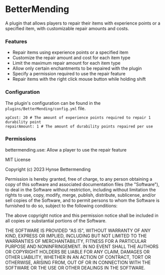 # BetterMending
A plugin that allows players to repair their items with experience points or a specified item, with customizable repair amounts and costs.

### Features
- Repair items using experience points or a specified item
- Customize the repair amount and cost for each item type
- Limit the maximum repair amount for each item type
- Allow only certain enchantments to be repaired with the plugin
- Specify a permission required to use the repair feature
- Repair items with the right click mouse button while holding shift



### Configuration
The plugin's configuration can be found in the `plugins/BetterMending/config.yml` file.
```
xpCost: 20 # The amount of experience points required to repair 1 durability point
repairAmount: 1 # The amount of durability points repaired per use
```



### Permissions
bettermending.use: Allow a player to use the repair feature

MIT License

Copyright (c) 2023 Hynse Bettermending

Permission is hereby granted, free of charge, to any person obtaining a copy
of this software and associated documentation files (the "Software"), to deal
in the Software without restriction, including without limitation the rights
to use, copy, modify, merge, publish, distribute, sublicense, and/or sell
copies of the Software, and to permit persons to whom the Software is
furnished to do so, subject to the following conditions:

The above copyright notice and this permission notice shall be included in all
copies or substantial portions of the Software.

THE SOFTWARE IS PROVIDED "AS IS", WITHOUT WARRANTY OF ANY KIND, EXPRESS OR
IMPLIED, INCLUDING BUT NOT LIMITED TO THE WARRANTIES OF MERCHANTABILITY,
FITNESS FOR A PARTICULAR PURPOSE AND NONINFRINGEMENT. IN NO EVENT SHALL THE
AUTHORS OR COPYRIGHT HOLDERS BE LIABLE FOR ANY CLAIM, DAMAGES OR OTHER
LIABILITY, WHETHER IN AN ACTION OF CONTRACT, TORT OR OTHERWISE, ARISING FROM,
OUT OF OR IN CONNECTION WITH THE SOFTWARE OR THE USE OR OTHER DEALINGS IN THE
SOFTWARE.
